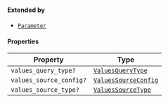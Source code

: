 #### Extended by

* [`Parameter`](./api_html/Parameter.md)

#### Properties

| Property                                                  | Type                                                     |
| --------------------------------------------------------- | -------------------------------------------------------- |
| <a id="values_query_type"></a> `values_query_type?`       | [`ValuesQueryType`](./api_html/ValuesQueryType.md)       |
| <a id="values_source_config"></a> `values_source_config?` | [`ValuesSourceConfig`](./api_html/ValuesSourceConfig.md) |
| <a id="values_source_type"></a> `values_source_type?`     | [`ValuesSourceType`](./api_html/ValuesSourceType.md)     |
